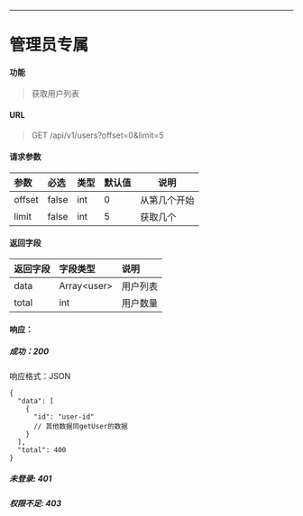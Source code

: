 -----------
# 管理员专属
#### 功能

> 获取用户列表

#### URL

> GET /api/v1/users?offset=0&limit=5

#### 请求参数

|参数|必选|类型|默认值|说明|
|:----- |:-------|:------|:-----|----- |
|offset|false|int|0| 从第几个开始|
|limit|false|int|5| 获取几个|

#### 返回字段
|返回字段|字段类型|说明 |
|:----- |:------|:----------------------------- |
|data | Array\<user> | 用户列表 |
|total | int | 用户数量 |

#### 响应：
##### 成功：200
响应格式：JSON
```
{
  "data": [
    {
      "id": "user-id"
      // 其他数据同getUser的数据
    }
  ],
  "total": 400
}
```
##### 未登录: 401
##### 权限不足: 403
